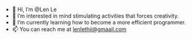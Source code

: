 - 👋 Hi, I’m @Len Le
- 👀 I’m interested in mind stimulating activities that forces creativity.
- 🌱 I’m currently learning how to become a more efficient programmer.
- 📫 You can reach me at lenlethii@gmaail.com
